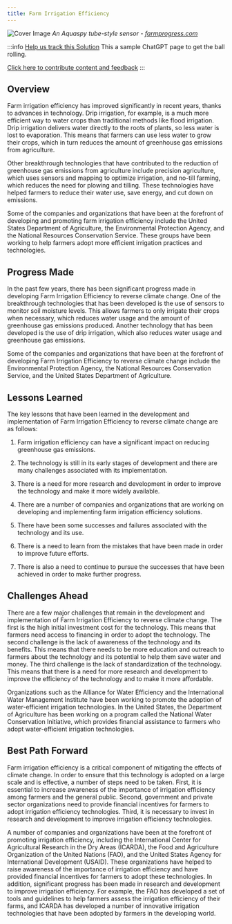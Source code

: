 ```yaml
---
title: Farm Irrigation Efficiency
---
```


![Cover Image](/../static/img/farm-irrigation-efficiency.png)
_An Aquaspy tube-style sensor - [farmprogress.com](https://www.farmprogress.com/corn/regional-research-needed-for-irrigation-efficiency)_

:::info [Help us track this Solution](contribute)
This a sample ChatGPT page to get the ball rolling.

[Click here to contribute content and feedback](contribute)
:::

## Overview

Farm irrigation efficiency has improved significantly in recent years, thanks to advances in technology. Drip irrigation, for example, is a much more efficient way to water crops than traditional methods like flood irrigation. Drip irrigation delivers water directly to the roots of plants, so less water is lost to evaporation. This means that farmers can use less water to grow their crops, which in turn reduces the amount of greenhouse gas emissions from agriculture.

Other breakthrough technologies that have contributed to the reduction of greenhouse gas emissions from agriculture include precision agriculture, which uses sensors and mapping to optimize irrigation, and no-till farming, which reduces the need for plowing and tilling. These technologies have helped farmers to reduce their water use, save energy, and cut down on emissions.

Some of the companies and organizations that have been at the forefront of developing and promoting farm irrigation efficiency include the United States Department of Agriculture, the Environmental Protection Agency, and the National Resources Conservation Service. These groups have been working to help farmers adopt more efficient irrigation practices and technologies.

## Progress Made

In the past few years, there has been significant progress made in developing Farm Irrigation Efficiency to reverse climate change. One of the breakthrough technologies that has been developed is the use of sensors to monitor soil moisture levels. This allows farmers to only irrigate their crops when necessary, which reduces water usage and the amount of greenhouse gas emissions produced. Another technology that has been developed is the use of drip irrigation, which also reduces water usage and greenhouse gas emissions.

Some of the companies and organizations that have been at the forefront of developing Farm Irrigation Efficiency to reverse climate change include the Environmental Protection Agency, the National Resources Conservation Service, and the United States Department of Agriculture.

## Lessons Learned

The key lessons that have been learned in the development and implementation of Farm Irrigation Efficiency to reverse climate change are as follows:

1. Farm irrigation efficiency can have a significant impact on reducing greenhouse gas emissions.

2. The technology is still in its early stages of development and there are many challenges associated with its implementation.

3. There is a need for more research and development in order to improve the technology and make it more widely available.

4. There are a number of companies and organizations that are working on developing and implementing farm irrigation efficiency solutions.

5. There have been some successes and failures associated with the technology and its use.

6. There is a need to learn from the mistakes that have been made in order to improve future efforts.

7. There is also a need to continue to pursue the successes that have been achieved in order to make further progress.

## Challenges Ahead

There are a few major challenges that remain in the development and implementation of Farm Irrigation Efficiency to reverse climate change. The first is the high initial investment cost for the technology. This means that farmers need access to financing in order to adopt the technology. The second challenge is the lack of awareness of the technology and its benefits. This means that there needs to be more education and outreach to farmers about the technology and its potential to help them save water and money. The third challenge is the lack of standardization of the technology. This means that there is a need for more research and development to improve the efficiency of the technology and to make it more affordable.

Organizations such as the Alliance for Water Efficiency and the International Water Management Institute have been working to promote the adoption of water-efficient irrigation technologies. In the United States, the Department of Agriculture has been working on a program called the National Water Conservation Initiative, which provides financial assistance to farmers who adopt water-efficient irrigation technologies.

## Best Path Forward

Farm irrigation efficiency is a critical component of mitigating the effects of climate change. In order to ensure that this technology is adopted on a large scale and is effective, a number of steps need to be taken. First, it is essential to increase awareness of the importance of irrigation efficiency among farmers and the general public. Second, government and private sector organizations need to provide financial incentives for farmers to adopt irrigation efficiency technologies. Third, it is necessary to invest in research and development to improve irrigation efficiency technologies.

A number of companies and organizations have been at the forefront of promoting irrigation efficiency, including the International Center for Agricultural Research in the Dry Areas (ICARDA), the Food and Agriculture Organization of the United Nations (FAO), and the United States Agency for International Development (USAID). These organizations have helped to raise awareness of the importance of irrigation efficiency and have provided financial incentives for farmers to adopt these technologies. In addition, significant progress has been made in research and development to improve irrigation efficiency. For example, the FAO has developed a set of tools and guidelines to help farmers assess the irrigation efficiency of their farms, and ICARDA has developed a number of innovative irrigation technologies that have been adopted by farmers in the developing world.
